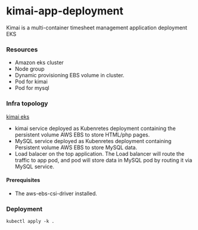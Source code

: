 # kimai-app-deployment
Kimai is a multi-container timesheet management application deployment EKS

### Resources
- Amazon eks cluster
- Node group
- Dynamic provisioning EBS volume in cluster.
- Pod for kimai
- Pod for mysql

### Infra topology
[kimai eks](./kimai-infra.jpg)

- kimai service deployed as Kubenretes deployment containing the persistent volume AWS EBS to store HTML/php pages.
- MySQL service deployed as Kubenretes deployment containing Persistent volume AWS EBS to store MySQL data.
- Load balacer on the top application. The Load balancer will route the traffic to app pod, and pod will store data in MySQL pod by routing it via MySQL service.

#### Prerequisites
- The aws-ebs-csi-driver installed.

### Deployment

```kubectl apply -k .```